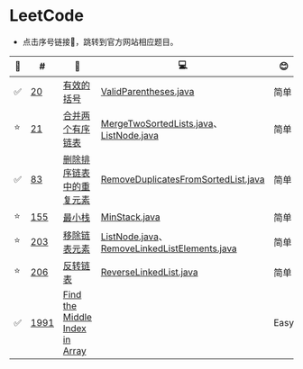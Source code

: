# LeetCode
* 点击序号链接🔗，跳转到官方网站相应题目。

|🚩|#|📒|💻|😊|🏷️|
|----|----|----|----|----|----|
|✅|[20](https://leetcode-cn.com/problems/valid-parentheses/)|[有效的括号](/note/11-20/20.md)|[ValidParentheses.java](/src/question_11_20/ValidParentheses.java)|简单|栈、字符串|
|⭐️|[21](https://leetcode-cn.com/problems/merge-two-sorted-lists/)|[合并两个有序链表](/note/21-30/21.md)|[MergeTwoSortedLists.java](/src/question_21_30/MergeTwoSortedLists.java)、[ListNode.java](/src/question_21_30/ListNode.java)|简单|链表、递归|
|✅️|[83](https://leetcode-cn.com/problems/remove-duplicates-from-sorted-list/)|[删除排序链表中的重复元素](/note/81-90/83.md)|[RemoveDuplicatesFromSortedList.java](/src/question_81_90/RemoveDuplicatesFromSortedList.java)|简单|链表|
|⭐️|[155](https://leetcode-cn.com/problems/min-stack/)|[最小栈](/note/151-160/155.md)|[MinStack.java](/src/question_151_160/MinStack.java)|简单|栈、设计|
|⭐️|[203](https://leetcode-cn.com/problems/remove-linked-list-elements/)|[移除链表元素](/note/201-210/203.md)|[ListNode.java](/src/question_201_210/ListNode.java)、[RemoveLinkedListElements.java](/src/question_201_210/RemoveLinkedListElements.java)|简单|链表、递归|
|⭐️|[206](https://leetcode-cn.com/problems/reverse-linked-list/)|[反转链表](/note/201-210/206.md)|[ReverseLinkedList.java](/src/question_201_210/ReverseLinkedList.java)|简单|链表、递归|
|✅|[1991](https://leetcode.com/problems/find-the-middle-index-in-array/)|[Find the Middle Index in Array](/note/1991-2000/1991.md)| |Easy|Array,Prefix Sum|